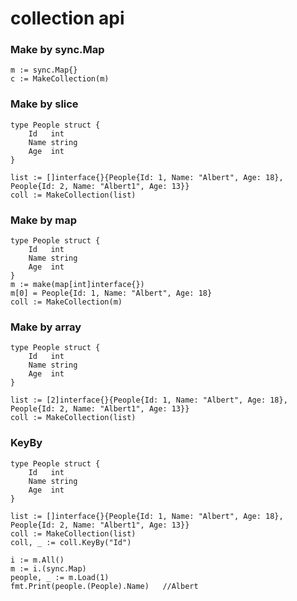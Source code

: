 # collection api

### Make by sync.Map

```$xslt
m := sync.Map{}
c := MakeCollection(m)
```

### Make by slice

```$xslt
type People struct {
	Id   int
	Name string
	Age  int
}

list := []interface{}{People{Id: 1, Name: "Albert", Age: 18}, People{Id: 2, Name: "Albert1", Age: 13}}
coll := MakeCollection(list)
```

### Make by map

```$xslt
type People struct {
	Id   int
	Name string
	Age  int
}
m := make(map[int]interface{})
m[0] = People{Id: 1, Name: "Albert", Age: 18}
coll := MakeCollection(m)
```

### Make by array

```$xslt
type People struct {
	Id   int
	Name string
	Age  int
}

list := [2]interface{}{People{Id: 1, Name: "Albert", Age: 18}, People{Id: 2, Name: "Albert1", Age: 13}}
coll := MakeCollection(list)
```

### KeyBy

```$xslt
type People struct {
	Id   int
	Name string
	Age  int
}

list := []interface{}{People{Id: 1, Name: "Albert", Age: 18}, People{Id: 2, Name: "Albert1", Age: 13}}
coll := MakeCollection(list)
coll, _ := coll.KeyBy("Id")

i := m.All()
m := i.(sync.Map)
people, _ := m.Load(1)
fmt.Print(people.(People).Name)   //Albert
```